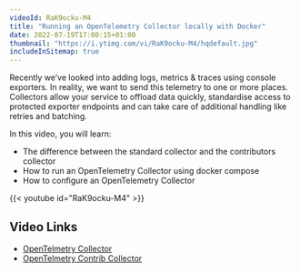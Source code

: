 ```yaml
---
videoId: RaK9ocku-M4
title: "Running an OpenTelemetry Collector locally with Docker"
date: 2022-07-19T17:00:15+01:00
thumbnail: "https://i.ytimg.com/vi/RaK9ocku-M4/hqdefault.jpg"
includeInSitemap: true
---
```


Recently we’ve looked into adding logs, metrics & traces using console exporters. In reality, we want to send this telemetry to one or more places. Collectors allow your service to offload data quickly, standardise access to protected exporter endpoints and can take care of additional handling like retries and batching.

In this video, you will learn:

- The difference between the standard collector and the contributors collector
- How to run an OpenTelemetry Collector using docker compose
- How to configure an OpenTelemetry Collector

<!--more-->

{{< youtube id="RaK9ocku-M4" >}}

## Video Links

- [OpenTelmetry Collector](https://github.com/open-telemetry/opentelemetry-collector)
- [OpenTelmetry Contrib Collector](https://github.com/open-telemetry/opentelemetry-collector-contrib)
